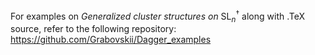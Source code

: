 For examples on *Generalized cluster structures on* $\mathrm{SL}_n^{\dagger}$ along with .TeX source, refer to the following repository:
https://github.com/Grabovskii/Dagger_examples
